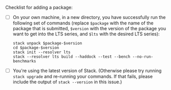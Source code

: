 Checklist for adding a package:

- [ ] On your own machine, in a new directory, you have successfully run the following set of commands (replace `$package` with the name of the package that is submitted, `$version` with the version of the package you want to get into the LTS series, and `$lts` with the desired LTS series):

      stack unpack $package-$version
      cd $package-$version
      stack init --resolver lts
      stack --resolver lts build --haddock --test --bench --no-run-benchmarks

- [ ] You're using the latest version of Stack. (Otherwise please try running `stack upgrade` and re-running your commands. If that fails, please include the output of `stack --version` in this issue.)

